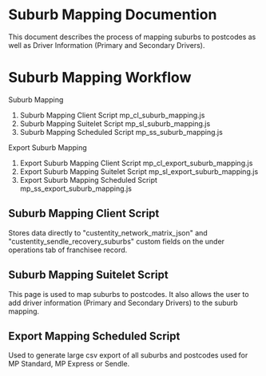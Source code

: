 Suburb Mapping Documention
==========================
This document describes the process of mapping suburbs to postcodes as well as Driver Information (Primary and Secondary Drivers).

Suburb Mapping Workflow
=======================

Suburb Mapping
1. Suburb Mapping Client Script
    mp_cl_suburb_mapping.js
2. Suburb Mapping Suitelet Script
    mp_sl_suburb_mapping.js
3. Suburb Mapping Scheduled Script
    mp_ss_suburb_mapping.js

Export Suburb Mapping
1. Export Suburb Mapping Client Script
    mp_cl_export_suburb_mapping.js
2. Export Suburb Mapping Suitelet Script
    mp_sl_export_suburb_mapping.js
3. Export Suburb Mapping Scheduled Script
    mp_ss_export_suburb_mapping.js

Suburb Mapping Client Script
----------------------------
Stores data directly to "custentity_network_matrix_json" and "custentity_sendle_recovery_suburbs" custom fields on the under operations tab of franchisee record.

Suburb Mapping Suitelet Script
------------------------------
This page is used to map suburbs to postcodes. It also allows the user to add driver information (Primary and Secondary Drivers) to the suburb mapping.

Export Mapping Scheduled Script
-------------------------------
Used to generate large csv export of all suburbs and postcodes used for MP Standard, MP Express or Sendle.

